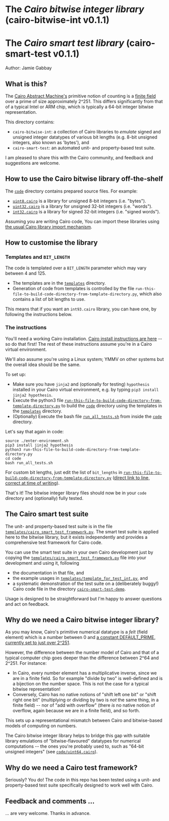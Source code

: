 # The _Cairo bitwise integer library_ (cairo-bitwise-int v0.1.1)
# The _Cairo smart test library_ (cairo-smart-test v0.1.1)

Author: Jamie Gabbay

## What is this?

The [Cairo Abstract Machine's](https://www.cairo-lang.org/) primitive notion of counting is a [finite field](https://en.wikipedia.org/wiki/Finite_field) over a prime of size approximately 2^251.  This differs significantly from that of a typical Intel or ARM chip, which is typically a 64-bit integer bitwise representation.

This directory contains:

* `cairo-bitwise-int`: a collection of Cairo libraries to _emulate_ signed and unsigned integer datatypes of various bit lengths (e.g. 8-bit unsigned integers, also known as 'bytes'), and
* `cairo-smart-test`: an automated unit- and property-based test suite.

I am pleased to share this with the Cairo community, and feedback and suggestions are welcome.


## How to use the Cairo bitwise library off-the-shelf

The [`code`](https://github.com/bellissimogiorno/cairo-integer-types/tree/main/code) directory contains prepared source files.  For example:

* [`uint8.cairo`](https://github.com/bellissimogiorno/cairo-integer-types/blob/main/code/uint8.cairo) is a library for unsigned 8-bit integers (i.e. "bytes").
* [`uint32.cairo`](https://github.com/bellissimogiorno/cairo-integer-types/blob/main/code/uint32.cairo) is a library for unsigned 32-bit integers (i.e. "words").
* [`int32.cairo`](https://github.com/bellissimogiorno/cairo-integer-types/blob/main/code/int32.cairo) is a library for signed 32-bit integers (i.e. "signed words").

Assuming you are writing Cairo code, You can import these libraries using [the usual Cairo library import mechanism](https://www.cairo-lang.org/docs/reference/syntax.html#library-imports).


## How to customise the library

### Templates and `BIT_LENGTH`

The code is templated over a `BIT_LENGTH` parameter which may vary between 4 and 125.

* The templates are in the [`templates`](https://github.com/bellissimogiorno/cairo-integer-types/tree/main/templates) directory.
* Generation of code from templates is controlled by the file `run-this-file-to-build-code-directory-from-template-directory.py`, which also contains a list of bit lengths to use.

This means that if you want an `int93.cairo` library, you can have one, by following the instructions below.

### The instructions

You'll need a working Cairo installation.  [Cairo install instructions are here](https://www.cairo-lang.org/docs/quickstart.html#installation) -- so do that first!  The rest of these instructions assume you're in a Cairo virtual environment.

We'll also assume you're using a Linux system; YMMV on other systems but the overall idea should be the same.

To set up:

* Make sure you have `jinja2` and (optionally for testing) `hypothesis` installed in your Cairo virtual environment, e.g. by typing `pip3 install jinja2 hypothesis`.
* Execute the python3 file [`run-this-file-to-build-code-directory-from-template-directory.py`](https://github.com/bellissimogiorno/cairo-integer-types/blob/main/run-this-file-to-build-code-directory-from-template-directory.py) to build the [`code`](https://github.com/bellissimogiorno/cairo-integer-types/tree/main/code) directory using the templates in the [`templates`](https://github.com/bellissimogiorno/cairo-integer-types/tree/main/templates) directory.
* (Optionally) Execute the bash file [`run_all_tests.sh`](https://github.com/bellissimogiorno/cairo-integer-types/blob/main/code/run_all_tests.sh) from inside the [`code`](https://github.com/bellissimogiorno/cairo-integer-types/tree/main/code) directory.

Let's say that again in code:

```
source ./enter-enviroment.sh
pip3 install jinja2 hypothesis
python3 run-this-file-to-build-code-directory-from-template-directory.py
cd code
bash run_all_tests.sh
```

For custom bit lengths, just edit the list of `bit_lengths` in [`run-this-file-to-build-code-directory-from-template-directory.py`](https://github.com/bellissimogiorno/cairo-integer-types/blob/main/run-this-file-to-build-code-directory-from-template-directory.py) ([direct link to line, correct at time of writing](https://github.com/bellissimogiorno/cairo-integer-types/blob/main/run-this-file-to-build-code-directory-from-template-directory.py#L14)).

That's it!  The bitwise integer library files should now be in your `code` directory and (optionally) fully tested.


## The Cairo smart test suite

The unit- and property-based test suite is in the file [`templates/cairo_smart_test_framework.py`](https://github.com/bellissimogiorno/cairo-integer-types/blob/main/templates/cairo_smart_test_framework.py).  The smart test suite is applied here to the bitwise library, but it exists independently and provides a comprehensive test framework for Cairo code.

You can use the smart test suite in your own Cairo development just by copying the [`templates/cairo_smart_test_framework.py`](https://github.com/bellissimogiorno/cairo-integer-types/blob/main/templates/cairo_smart_test_framework.py) file into your development and using it, following

* the documentation in that file, and
* the example usages in [`templates/template_for_test_int.py`](https://github.com/bellissimogiorno/cairo-integer-types/blob/main/templates/template_for_test_int.py), and
* a systematic demonstration of the test suite on a (deliberately buggy!) Cairo code file in the directory [`cairo-smart-test-demo`](https://github.com/bellissimogiorno/cairo-integer-types/blob/main/cairo-smart-test-demo).

Usage is designed to be straightforward but I'm happy to answer questions and act on feedback.

## Why do we need a Cairo bitwise integer library?

As you may know, Cairo's primitive numerical datatype is a _felt_ (field element) which is a number between 0 and [a constant DEFAULT_PRIME, currently set to just over 2^251](https://github.com/starkware-libs/cairo-lang/blob/64a7f6aed9757d3d8d6c28bd972df73272b0cb0a/src/starkware/cairo/lang/cairo_constants.py#L1).

However, the difference between the number model of Cairo and that of a typical computer chip goes deeper than the difference between 2^64 and 2^251.  For instance:

* In Cairo, every number element has a multiplicative inverse, since we are in a finite field. So for example "divide by two" is well-defined and is a bijection on the number space.  This is not the case for a typical bitwise representation!
* Conversely, Cairo has no native notions of "shift left one bit" or "shift right one bit" (multiplying or dividing by two is _not_ the same thing, in a finite field) -- nor of "add with overflow" (there _is_ no native notion of overflow, again because we are in a finite field), and so forth.

This sets up a representational mismatch between Cairo and bitwise-based models of computing on numbers.

The Cairo bitwise integer library helps to bridge this gap with suitable library emulations of "bitwise-flavoured" datatypes for numerical computations -- the ones you're probably used to, such as "64-bit unsigned integers" (see [`code/uint64.cairo`](https://github.com/bellissimogiorno/cairo-integer-types/blob/main/code/uint64.cairo)).

## Why do we need a Cairo test framework?

Seriously?  You do!  The code in this repo has been tested using a unit- and property-based test suite specifically designed to work well with Cairo.


## Feedback and comments ...

... are very welcome.  Thanks in advance.

